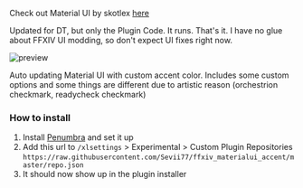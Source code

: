 Check out Material UI by skotlex [here](https://github.com/skotlex/ffxiv-material-ui)

Updated for DT, but only the Plugin Code. It runs. That's it. I have no glue about FFXIV UI modding, so don't expect UI fixes right now.

![preview](images/preview.png)

Auto updating Material UI with custom accent color.
Includes some custom options and some things are different due to artistic reason (orchestrion checkmark, readycheck checkmark)

### How to install
1. Install [Penumbra](https://github.com/xivdev/Penumbra) and set it up
2. Add this url to `/xlsettings` > Experimental > Custom Plugin Repositories `https://raw.githubusercontent.com/Sevii77/ffxiv_materialui_accent/master/repo.json`
3. It should now show up in the plugin installer